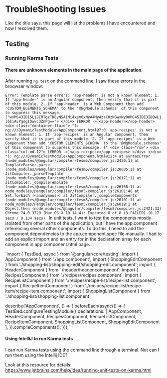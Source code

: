 # TroubleShooting Issues
Like the title says, this page will list the problems I have encountered and how I resolved them.

## Testing

### Running Karma Tests

#### There are unknown elements in the main page of the application.

After running `ng test` on the command line, I saw these errors in the broqwser window:

`Error: Template parse errors:
        'app-header' is not a known element:
        1. If 'app-header' is an Angular component, then verify that it is part of this module.
        2. If 'app-header' is a Web Component then add 'CUSTOM_ELEMENTS_SCHEMA' to the '@NgModule.schemas' of this component to suppress this message. ("wxMS43IDI5LjJIMTgzTDEyNSA1Mi4xem0xNyA4My4zaC0zNGwxNy00MC45IDE3IDQwLjl6IiAvPgogIDwvc3ZnPg==">
        </div>
        [ERROR ->]<app-header></app-header>
        <div class="container-fluid">
        "): ng:///DynamicTestModule/AppComponent.html@7:0
        'app-recipes' is not a known element:
        1. If 'app-recipes' is an Angular component, then verify that it is part of this module.
        2. If 'app-recipes' is a Web Component then add 'CUSTOM_ELEMENTS_SCHEMA' to the '@NgModule.schemas' of this component to suppress this message. ("
        <div class="row">
          <div class="col-md-12">
            [ERROR ->]<app-recipes></app-recipes>
          </div>
        </div>
        "): ng:///DynamicTestModule/AppComponent.html@12:4
            at syntaxError (node_modules/@angular/compiler/fesm5/compiler.js:2430:1)
            at TemplateParser.parse (node_modules/@angular/compiler/fesm5/compiler.js:20605:1)
            at JitCompiler._parseTemplate (node_modules/@angular/compiler/fesm5/compiler.js:26171:1)
            at JitCompiler._compileTemplate (node_modules/@angular/compiler/fesm5/compiler.js:26158:1)
            at node_modules/@angular/compiler/fesm5/compiler.js:26101:48
            at Set.forEach (<anonymous>)
            at JitCompiler._compileComponents (node_modules/@angular/compiler/fesm5/compiler.js:26101:1)
            at node_modules/@angular/compiler/fesm5/compiler.js:26019:1
            at Object.then (node_modules/@angular/compiler/fesm5/compiler.js:2421:33)
Chrome 74.0.3729 (Mac OS X 10.14.4): Executed 8 of 8 (3 FAILED) (0.17 secs / 0.134 secs)
`
In unit tests, I want to test the components mostly isolated from other parts of the application, but I have the app.component referencing several other components.  To do this, I need to add the component dependencies to the app.component.spec file manually.  I had to add an explicit import and an entry for in the declaration array for each component in app.component.html page. :

`import { TestBed, async } from '@angular/core/testing';
import { AppComponent } from './app.component';
import { ShoppingEditComponent } from './shopping-list/shopping-edit/shopping-edit.component';
import { HeaderComponent } from './header/header.component';
import { RecipesComponent } from './recipes/recipes.component';
import { RecipeListComponent } from './recipes/recipe-list/recipe-list.component';
import { RecipeItemComponent } from './recipes/recipe-list/recipe-item/recipe-item.component';
import { ShoppingListComponent } from './shopping-list/shopping-list.component';

describe('AppComponent', () => {
  beforeEach(async(() => {
    TestBed.configureTestingModule({
      declarations: [
        AppComponent,
        HeaderComponent,
        RecipesComponent,
        RecipeListComponent,
        RecipeItemComponent,
        ShoppingListComponent,
        ShoppingEditComponent
      ],
    }).compileComponents();
  }));`

#### Using IntelliJ to run Karma tests
I can run Karma tests using the command line through a terminal. Not can I run them using the Intellij IDE?

Look at this resource for details: https://www.jetbrains.com/help/idea/running-unit-tests-on-karma.html

